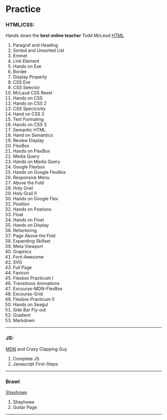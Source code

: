 # Practice

### HTML/CSS:
Hands down the **best online teacher** Todd McLeod
[HTML](https://www.udemy.com/html-tutorial/)

01. Paragraf and Heading
02. Sorted and Unsorted List
03. Emmet
04. Link Element
05. Hands on Exe
06. Border
07. Display Property
08. CSS Exe
09. CSS Selector
10. McLaud CSS Reset
11. Hands on CSS
12. Hands on CSS 2
13. CSS Specicivity
14. Hand on CSS 3
15. Text Formating
16. Hands on CSS 3
17. Semantic HTML
18. Hand on Semantics
19. Review Display
20. FlexBox
21. Hands on FlexBox
22. Media Query
23. Hands on Media Query
24. Google Flexbox
25. Hands on Google FlexBox
26. Responsive Menu
27. Above the Fold
28. Holy Grail
29. Holy Grail II
30. Hands on Google Flex
31. Position
32. Hands on Postions
33. Float
34. Hands on Float
35. Hands on Display
36. Refactoring
37. Page Above the Fold
38. Expanding Skillset
39. Meta Viewport
40. Graphics
41. Font-Awesome
42. SVG
43. Full Page
44. Favicon
45. Flexbox Practicum I
46. Transitions Animations
47. Excourse-MDN-FlexBox
48. Excourse-Grid
49. Flexbox Practicum II
50. Hands on Seagul
51. Side Bar Fly-out
52. Gradient
54. Markdown
***
### JS:
[MDN](https://developer.mozilla.org/bm/docs/Learn/Getting_started_with_the_web/JavaScript_basics) and Crazy Clapping Guy

01. Complete JS
01. Javascript First-Steps
***
### Brawl
[Shayhowe](https://learn.shayhowe.com/)

01. Shayhowe
01. Guitar Page
***

